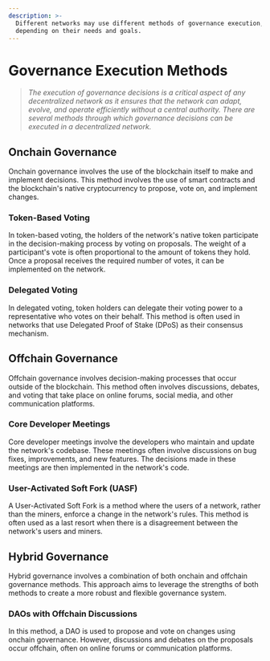 ```yaml
---
description: >-
  Different networks may use different methods of governance execution,
  depending on their needs and goals.
---
```


# Governance Execution Methods

> _The execution of governance decisions is a critical aspect of any decentralized network as it ensures that the network can adapt, evolve, and operate efficiently without a central authority. There are several methods through which governance decisions can be executed in a decentralized network._

## Onchain Governance

Onchain governance involves the use of the blockchain itself to make and implement decisions. This method involves the use of smart contracts and the blockchain's native cryptocurrency to propose, vote on, and implement changes.

### Token-Based Voting

In token-based voting, the holders of the network's native token participate in the decision-making process by voting on proposals. The weight of a participant's vote is often proportional to the amount of tokens they hold. Once a proposal receives the required number of votes, it can be implemented on the network.

### Delegated Voting

In delegated voting, token holders can delegate their voting power to a representative who votes on their behalf. This method is often used in networks that use Delegated Proof of Stake (DPoS) as their consensus mechanism.

## Offchain Governance

Offchain governance involves decision-making processes that occur outside of the blockchain. This method often involves discussions, debates, and voting that take place on online forums, social media, and other communication platforms.

### Core Developer Meetings

Core developer meetings involve the developers who maintain and update the network's codebase. These meetings often involve discussions on bug fixes, improvements, and new features. The decisions made in these meetings are then implemented in the network's code.

### User-Activated Soft Fork (UASF)

A User-Activated Soft Fork is a method where the users of a network, rather than the miners, enforce a change in the network's rules. This method is often used as a last resort when there is a disagreement between the network's users and miners.

## Hybrid Governance

Hybrid governance involves a combination of both onchain and offchain governance methods. This approach aims to leverage the strengths of both methods to create a more robust and flexible governance system.

### DAOs with Offchain Discussions

In this method, a DAO is used to propose and vote on changes using onchain governance. However, discussions and debates on the proposals occur offchain, often on online forums or communication platforms.

